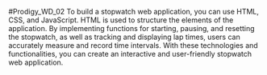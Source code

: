 #Prodigy_WD_02
To build a stopwatch web application, you can use HTML, CSS, and JavaScript. HTML is used to structure the elements of the application. By implementing functions for starting, pausing, and resetting the stopwatch, as well as tracking and displaying lap times, users can accurately measure and record time intervals. With these technologies and functionalities, you can create an interactive and user-friendly stopwatch web application.
